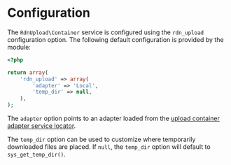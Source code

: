 Configuration
=============

The `RdnUpload\Container` service is configured using the `rdn_upload` configuration option. The following default configuration is provided by the module:

~~~php
<?php

return array(
	'rdn_upload' => array(
		'adapter' => 'Local',
		'temp_dir' => null,
	),
);
~~~

The `adapter` option points to an adapter loaded from the [upload container adapter service locator](02-upload-adapters.md).

The `temp_dir` option can be used to customize where temporarily downloaded files are placed. If `null`, the `temp_dir` option will default to `sys_get_temp_dir()`.
